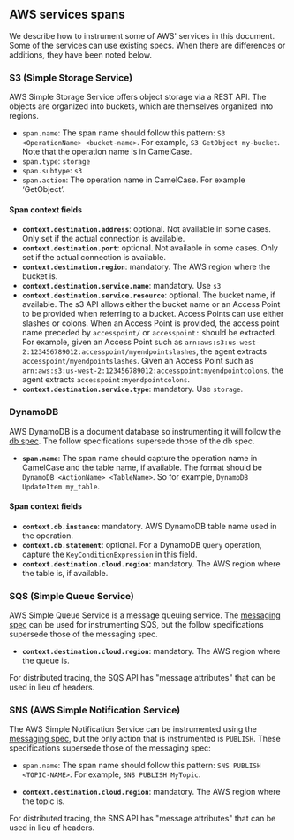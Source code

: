 ## AWS services spans

We describe how to instrument some of AWS' services in this document.
Some of the services can use existing specs. When there are differences or additions, they have been noted below.

### S3 (Simple Storage Service)

AWS Simple Storage Service offers object storage via a REST API. The objects are organized into buckets, which are 
themselves organized into regions.

- `span.name`: The span name should follow this pattern: `S3 <OperationName> <bucket-name>`. For example,
`S3 GetObject my-bucket`. Note that the operation name is in CamelCase.
- `span.type`: `storage`
- `span.subtype`: `s3`
- `span.action`: The operation name in CamelCase. For example ‘GetObject’.

#### Span context fields

- **`context.destination.address`**: optional. Not available in some cases. Only set if the actual connection is available.
- **`context.destination.port`**: optional. Not available in some cases. Only set if the actual connection is available.
- **`context.destination.region`**: mandatory. The AWS region where the bucket is.
- **`context.destination.service.name`**: mandatory. Use `s3`
- **`context.destination.service.resource`**: optional. The bucket name, if available. The s3 API allows either the
bucket name or an Access Point to be provided when referring to a bucket. Access Points can use either slashes or colons.
When an Access Point is provided, the access point name preceded by `accesspoint/` or `accesspoint:` should be extracted.
For example, given an Access Point such as `arn:aws:s3:us-west-2:123456789012:accesspoint/myendpointslashes`, the agent
extracts `accesspoint/myendpointslashes`. Given an Access Point such as
`arn:aws:s3:us-west-2:123456789012:accesspoint:myendpointcolons`, the agent extracts `accesspoint:myendpointcolons`.
- **`context.destination.service.type`**: mandatory. Use `storage`.

### DynamoDB

AWS DynamoDB is a document database so instrumenting it will follow the [db spec](tracing-instrumentation-db.md).
The follow specifications supersede those of the db spec.

- **`span.name`**: The span name should capture the operation name in CamelCase and the table name, if available.
The format should be `DynamoDB <ActionName> <TableName>`. So for example, `DynamoDB UpdateItem my_table`.

#### Span context fields
- **`context.db.instance`**: mandatory. AWS DynamoDB table name used in the operation.
- **`context.db.statement`**: optional. For a DynamoDB `Query` operation, capture the `KeyConditionExpression` in this field.
- **`context.destination.cloud.region`**: mandatory. The AWS region where the table is, if available.

### SQS (Simple Queue Service)

AWS Simple Queue Service is a message queuing service. The [messaging spec](tracing-instrumentation-messaging.md) can 
be used for instrumenting SQS, but the follow specifications supersede those of the messaging spec.

- **`context.destination.cloud.region`**: mandatory. The AWS region where the queue is.

For distributed tracing, the SQS API has "message attributes" that can be used in lieu of headers.

### SNS (AWS Simple Notification Service)

The AWS Simple Notification Service can be instrumented using the [messaging spec](tracing-instrumentation-messaging.md), 
but the only action that is instrumented is `PUBLISH`. These specifications supersede those of the messaging spec: 

- `span.name`: The span name should follow this pattern: `SNS PUBLISH <TOPIC-NAME>`. For example,
`SNS PUBLISH MyTopic`.

- **`context.destination.cloud.region`**: mandatory. The AWS region where the topic is.

For distributed tracing, the SNS API has "message attributes" that can be used in lieu of headers.
